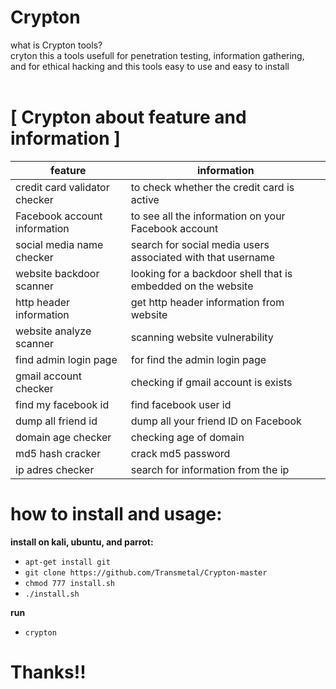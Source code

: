 # Crypton

what is Crypton tools?<br>
cryton this a tools usefull for penetration testing, information gathering,<br>and for ethical hacking and this tools easy to use and easy to install<br><br>


# [ Crypton about feature and information ]<br>
feature | information
--------|------------
credit card validator checker | to check whether the credit card is active
Facebook account information | to see all the information on your Facebook account
social media name checker | search for social media users associated with that username
website backdoor scanner | looking for a backdoor shell that is embedded on the website
http header information | get http header information from website
website analyze scanner | scanning website vulnerability
find admin login page | for find the admin login page
gmail account checker | checking if gmail account is exists
find my facebook id | find facebook user id
dump all friend id | dump all your friend ID on Facebook
domain age checker | checking age of domain
md5 hash cracker | crack md5 password
ip adres checker | search for information from the ip

# how to install and usage:
**install on kali, ubuntu, and parrot:**

* `apt-get install git`
* `git clone https://github.com/Transmetal/Crypton-master`
* `chmod 777 install.sh`
* `./install.sh`

**run**
* `crypton`

# Thanks!!
